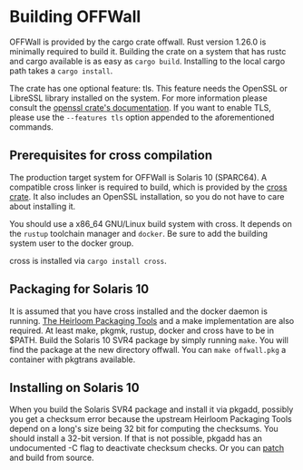 # Building OFFWall

OFFWall is provided by the cargo crate offwall.
Rust version 1.26.0 is minimally required to build it.
Building the crate on a system that has rustc and cargo available is as easy as `cargo build`.
Installing to the local cargo path takes a `cargo install`.

The crate has one optional feature: tls.
This feature needs the OpenSSL or LibreSSL library installed on the system.
For more information please consult the [openssl crate's documentation](https://crates.io/crates/openssl).
If you want to enable TLS, please use the `--features tls` option appended to the aforementioned commands.

## Prerequisites for cross compilation

The production target system for OFFWall is Solaris 10 (SPARC64).
A compatible cross linker is required to build, which is provided by the [cross crate](https://crates.io/crates/cross).
It also includes an OpenSSL installation, so you do not have to care about installing it.

You should use a x86_64 GNU/Linux build system with cross.
It depends on the `rustup` toolchain manager and `docker`.
Be sure to add the building system user to the docker group.

cross is installed via `cargo install cross`.

## Packaging for Solaris 10

It is assumed that you have cross installed and the docker daemon is running.
[The Heirloom Packaging Tools](http://heirloom.sourceforge.net/pkgtools.html)
and a make implementation are also required.
At least make, pkgmk, rustup, docker and cross have to be in $PATH.
Build the Solaris 10 SVR4 package by simply running `make`.
You will find the package at the new directory offwall.
You can `make offwall.pkg` a container with pkgtrans available.

## Installing on Solaris 10

When you build the Solaris SVR4 package and install it via pkgadd, possibly you get a checksum error
because the upstream Heirloom Packaging Tools depend on a long's size
being 32 bit for computing the checksums. You should install a 32-bit version.
If that is not possible, pkgadd has an undocumented -C flag to deactivate checksum checks.
Or you can [patch](https://github.com/eunuchs/heirloom-project/pull/1) and build from source.
